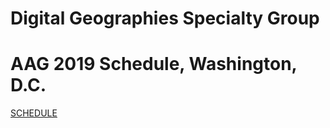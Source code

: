 # Digital Geographies Specialty Group
# AAG 2019 Schedule, Washington, D.C.

[SCHEDULE](https://digitalgeographies.github.io/AAG2019/)
